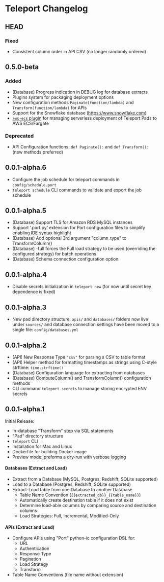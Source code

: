 # Teleport Changelog

## HEAD
### Fixed
* Consistent column order in API CSV (no longer randomly ordered)

## 0.5.0-beta
### Added
* (Database) Progress indication in DEBUG log for database extracts
* Plugins system for packaging deployment options
* New configuration methods `Paginate(function/lambda)` and `Transform(function/lambda)` for APIs
* Support for the Snowflake database (https://www.snowflake.com)
* [`aws-ecs` plugin](https://github.com/Teleport-Data/teleport-aws-ecs#teleport-aws-ecs) for managing serverless deployment of Teleport Pads to AWS ECS/Fargate

### Deprecated
* API Configuration functions: `def Paginate():` and `def Transform():` (new methods preferred)

## 0.0.1-alpha.6

* Configure the job schedule for teleport commands in `config/schedule.port`
* `teleport schedule` CLI commands to validate and export the job schedule

## 0.0.1-alpha.5

* (Database) Support TLS for Amazon RDS MySQL instances
* Support '.port.py' extension for Port configuration files to simplify enabling IDE syntax highlight
* (Database) Add optional 3rd argument "column_type" to TransformColumn()
* (Database) -full forces the Full load strategy to be used (overriding the configured strategy) for batch operations
* (Database) Schema connection configuration option

## 0.0.1-alpha.4

* Disable secrets initialization in `teleport new` (for now until secret key dependence is fixed)

## 0.0.1-alpha.3

* New pad directory structure: `apis/` and `databases/` folders now live under `sources/` and database
  connection settings have been moved to a single file: `config/databases.yml`

## 0.0.1-alpha.2

* (API) New Response Type `"csv"` for parsing a CSV to table format
* (API) Helper method for formatting timestamps as strings using C-style strftime: `time.strftime()`
* (Database) Configuration language for extracting from databases
* (Database) ComputeColumn() and TransformColumn() configuration methods
* CLI command `teleport secrets` to manage storing encrypted ENV secrets

## 0.0.1-alpha.1

Initial Release:

- In-database "Transform" step via SQL statements
- "Pad" directory structure
- `teleport` CLI
- Installation for Mac and Linux
- Dockerfile for building Docker image
- Preview mode: preforms a dry-run with verbose logging

#### Databases (Extract and Load)

- Extract from a Database (MySQL, Postgres, Redshift, SQLite supported)
- Load to a  Database (Postgres, Redshift, SQLite supported)
- Extract-Load table from one Database to another Database
  - Table Name Convention (`{{extracted_db}}_{{table_name}}`)
  - Automatically create destination table if it does not exist
  - Determine load-able columns by comparing source and destination columns
  - Load Strategies: Full, Incremental, Modified-Only

#### APIs (Extract and Load)

- Configure APIs using "Port" python-ic configuration DSL for:
  - URL
  - Authentication
  - Response Type
  - Pagination
  - Load Strategy
  - Transform
- Table Name Conventions (file name without extension)

